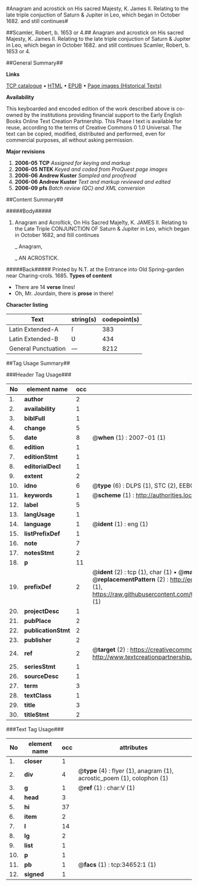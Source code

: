 #Anagram and acrostick on His sacred Majesty, K. James II. Relating to the late triple conjuction of Saturn & Jupiter in Leo, which began in October 1682. and still continues#

##Scamler, Robert, b. 1653 or 4.##
Anagram and acrostick on His sacred Majesty, K. James II. Relating to the late triple conjuction of Saturn & Jupiter in Leo, which began in October 1682. and still continues
Scamler, Robert, b. 1653 or 4.

##General Summary##

**Links**

[TCP catalogue](http://www.ota.ox.ac.uk/tcp/)  • 
[HTML](http://tei.it.ox.ac.uk/tcp/Texts-HTML/free/A62/A62288.html)  • 
[EPUB](http://tei.it.ox.ac.uk/tcp/Texts-EPUB/free/A62/A62288.epub) • 
[Page images (Historical Texts)](https://data.historicaltexts.jisc.ac.uk/view?pubId=eebo-99830202e&pageId=eebo-99830202e-34652-1)

**Availability**

This keyboarded and encoded edition of the
	       work described above is co-owned by the institutions
	       providing financial support to the Early English Books
	       Online Text Creation Partnership. This Phase I text is
	       available for reuse, according to the terms of Creative
	       Commons 0 1.0 Universal. The text can be copied,
	       modified, distributed and performed, even for
	       commercial purposes, all without asking permission.

**Major revisions**

1. __2006-05__ __TCP__ *Assigned for keying and markup*
1. __2006-05__ __NTEK__ *Keyed and coded from ProQuest page images*
1. __2006-06__ __Andrew Kuster__ *Sampled and proofread*
1. __2006-06__ __Andrew Kuster__ *Text and markup reviewed and edited*
1. __2006-09__ __pfs__ *Batch review (QC) and XML conversion*

##Content Summary##

#####Body#####

1. Anagram and Acroſtick, On His Sacred Majeſty, K. JAMES II. Relating to the Late Triple CONJUNCTION OF Saturn & Jupiter in Leo, which began in October 1682, and ſtill continues

    _ Anagram,

    _ AN ACROSTICK.

#####Back#####
Printed by N.T. at the Entrance into Old Spring-garden near Charing-croſs. 1685.
**Types of content**

  * There are 14 **verse** lines!
  * Oh, Mr. Jourdain, there is **prose** in there!

**Character listing**


|Text|string(s)|codepoint(s)|
|---|---|---|
|Latin Extended-A|ſ|383|
|Latin Extended-B|Ʋ|434|
|General Punctuation|—|8212|

##Tag Usage Summary##

###Header Tag Usage###

|No|element name|occ|attributes|
|---|---|---|---|
|1.|__author__|2||
|2.|__availability__|1||
|3.|__biblFull__|1||
|4.|__change__|5||
|5.|__date__|8| @__when__ (1) : 2007-01 (1)|
|6.|__edition__|1||
|7.|__editionStmt__|1||
|8.|__editorialDecl__|1||
|9.|__extent__|2||
|10.|__idno__|6| @__type__ (6) : DLPS (1), STC (2), EEBO-CITATION (1), PROQUEST (1), VID (1)|
|11.|__keywords__|1| @__scheme__ (1) : http://authorities.loc.gov/ (1)|
|12.|__label__|5||
|13.|__langUsage__|1||
|14.|__language__|1| @__ident__ (1) : eng (1)|
|15.|__listPrefixDef__|1||
|16.|__note__|7||
|17.|__notesStmt__|2||
|18.|__p__|11||
|19.|__prefixDef__|2| @__ident__ (2) : tcp (1), char (1)  •  @__matchPattern__ (2) : ([0-9\-]+):([0-9IVX]+) (1), (.+) (1)  •  @__replacementPattern__ (2) : http://eebo.chadwyck.com/downloadtiff?vid=$1&page=$2 (1), https://raw.githubusercontent.com/textcreationpartnership/Texts/master/tcpchars.xml#$1 (1)|
|20.|__projectDesc__|1||
|21.|__pubPlace__|2||
|22.|__publicationStmt__|2||
|23.|__publisher__|2||
|24.|__ref__|2| @__target__ (2) : https://creativecommons.org/publicdomain/zero/1.0/ (1), http://www.textcreationpartnership.org/docs/. (1)|
|25.|__seriesStmt__|1||
|26.|__sourceDesc__|1||
|27.|__term__|3||
|28.|__textClass__|1||
|29.|__title__|3||
|30.|__titleStmt__|2||


###Text Tag Usage###

|No|element name|occ|attributes|
|---|---|---|---|
|1.|__closer__|1||
|2.|__div__|4| @__type__ (4) : flyer (1), anagram (1), acrostic_poem (1), colophon (1)|
|3.|__g__|1| @__ref__ (1) : char:V (1)|
|4.|__head__|3||
|5.|__hi__|37||
|6.|__item__|2||
|7.|__l__|14||
|8.|__lg__|2||
|9.|__list__|1||
|10.|__p__|1||
|11.|__pb__|1| @__facs__ (1) : tcp:34652:1 (1)|
|12.|__signed__|1||
